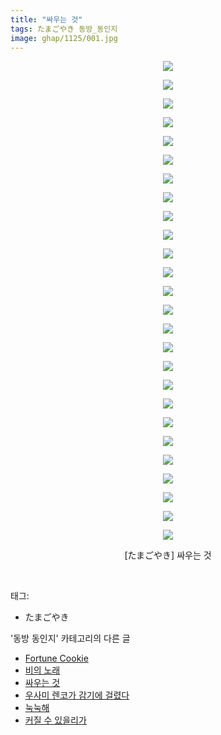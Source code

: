 ```yaml
---
title: "싸우는 것"
tags: たまごやき 동방_동인지
image: ghap/1125/001.jpg
---
```

<div class="article">
<p style="text-align: center; clear: none; float: none;"><img src="{{ site.nasurl }}/ghap/1125/001.jpg"/></p>
<p style="text-align: center; clear: none; float: none;"><img src="{{ site.nasurl }}/ghap/1125/002.jpg"/></p>
<p style="text-align: center; clear: none; float: none;"><img src="{{ site.nasurl }}/ghap/1125/003.jpg"/></p>
<p style="text-align: center; clear: none; float: none;"><img src="{{ site.nasurl }}/ghap/1125/004.jpg"/></p>
<p style="text-align: center; clear: none; float: none;"><img src="{{ site.nasurl }}/ghap/1125/005.jpg"/></p>
<p style="text-align: center; clear: none; float: none;"><img src="{{ site.nasurl }}/ghap/1125/006.jpg"/></p>
<p style="text-align: center; clear: none; float: none;"><img src="{{ site.nasurl }}/ghap/1125/007.jpg"/></p>
<p style="text-align: center; clear: none; float: none;"><img src="{{ site.nasurl }}/ghap/1125/008.jpg"/></p>
<p style="text-align: center; clear: none; float: none;"><img src="{{ site.nasurl }}/ghap/1125/009.jpg"/></p>
<p style="text-align: center; clear: none; float: none;"><img src="{{ site.nasurl }}/ghap/1125/010.jpg"/></p>
<p style="text-align: center; clear: none; float: none;"><img src="{{ site.nasurl }}/ghap/1125/011.jpg"/></p>
<p style="text-align: center; clear: none; float: none;"><img src="{{ site.nasurl }}/ghap/1125/012.jpg"/></p>
<p style="text-align: center; clear: none; float: none;"><img src="{{ site.nasurl }}/ghap/1125/013.jpg"/></p>
<p style="text-align: center; clear: none; float: none;"><img src="{{ site.nasurl }}/ghap/1125/014.jpg"/></p>
<p style="text-align: center; clear: none; float: none;"><img src="{{ site.nasurl }}/ghap/1125/015.jpg"/></p>
<p style="text-align: center; clear: none; float: none;"><img src="{{ site.nasurl }}/ghap/1125/016.jpg"/></p>
<p style="text-align: center; clear: none; float: none;"><img src="{{ site.nasurl }}/ghap/1125/017.jpg"/></p>
<p style="text-align: center; clear: none; float: none;"><img src="{{ site.nasurl }}/ghap/1125/018.jpg"/></p>
<p style="text-align: center; clear: none; float: none;"><img src="{{ site.nasurl }}/ghap/1125/019.jpg"/></p>
<p style="text-align: center; clear: none; float: none;"><img src="{{ site.nasurl }}/ghap/1125/020.jpg"/></p>
<p style="text-align: center; clear: none; float: none;"><img src="{{ site.nasurl }}/ghap/1125/021.jpg"/></p>
<p style="text-align: center; clear: none; float: none;"><img src="{{ site.nasurl }}/ghap/1125/022.jpg"/></p>
<p style="text-align: center; clear: none; float: none;"><img src="{{ site.nasurl }}/ghap/1125/023.jpg"/></p>
<p style="text-align: center; clear: none; float: none;"><img src="{{ site.nasurl }}/ghap/1125/024.jpg"/></p>
<p style="text-align: center; clear: none; float: none;"><img src="{{ site.nasurl }}/ghap/1125/025.jpg"/></p>
<p style="text-align: center; clear: none; float: none;"><img src="{{ site.nasurl }}/ghap/1125/026.jpg"/></p>
<p style="text-align: center; clear: none; float: none;">[たまごやき] 싸우는 것</p>
<p><br/></p>
</div><div class="tagTrail">
<p>태그: </p>
<ul>
<li>たまごやき</li>
</ul>
</div><div class="another">
<p>'동방 동인지' 카테고리의 다른 글</p>
<ul>
<li><a href="/2016-07-26-ghap_1127">Fortune Cookie</a></li>
<li><a href="/2016-07-26-ghap_1126">비의 노래</a></li>
<li><a href="/2016-07-26-ghap_1125">싸우는 것</a></li>
<li><a href="/2016-07-26-ghap_1123">우사미 렌코가 감기에 걸렸다</a></li>
<li><a href="/2016-07-26-ghap_1122">눅눅해</a></li>
<li><a href="/2016-07-26-ghap_1121">커질 수 있을리가</a></li>
</ul>
</div><div class="cb_module cb_fluid">
<div class="cb_wrt cb_profile">
</div><!-- commentList close -->
</div>